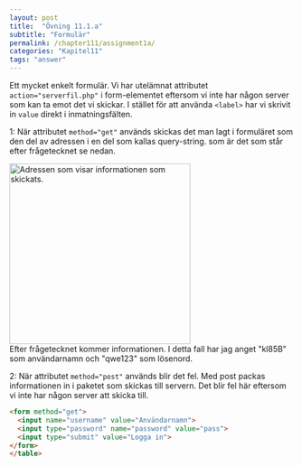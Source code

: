 ```yaml
---
layout: post
title:  "Övning 11.1.a"
subtitle: "Formulär"
permalink: /chapter111/assignment1a/
categories: "Kapitel11"
tags: "answer"
---
```

Ett mycket enkelt formulär. Vi har utelämnat attributet `action="serverfil.php"` i form-elementet eftersom vi inte har någon server som kan ta emot det vi skickar. I stället för att använda `<label>` har vi skrivit in `value` direkt i inmatningsfälten.

1: När attributet `method="get"` används skickas det man lagt i formuläret som den del av adressen i en del som kallas query-string. som är det som står efter frågetecknet se nedan.
<div><img src="{{ site.url | append:site.baseurl}}/assets/images/query.PNG" alt="Adressen som visar informationen som skickats." style="width: 20rem;"/></div>
Efter frågetecknet kommer informationen. I detta fall har jag anget "kl85B" som användarnamn och "qwe123" som lösenord.

2: När attributet `method="post"` används blir det fel. Med post packas informationen in i paketet som skickas till servern. Det blir fel här eftersom vi inte har någon server att skicka till.

```HTML
<form method="get">
  <input name="username" value="Användarnamn">
  <input type="password" name="password" value="pass">
  <input type="submit" value="Logga in">
</form>
</table>
```
